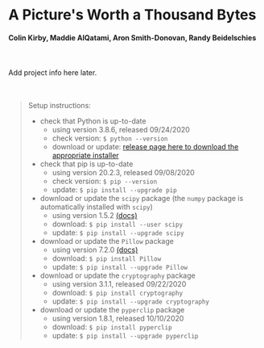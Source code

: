 # A Picture's Worth a Thousand Bytes
#### Colin Kirby, Maddie AlQatami, Aron Smith-Donovan, Randy Beidelschies
<br>
<br>
Add project info here later.
<br>
<br>
<br>
<blockquote>
Setup instructions:

  * check that Python is up-to-date
    * using version 3.8.6, released 09/24/2020
    * check version: `$ python --version`
    * download or update: <a href="https://www.python.org/downloads/release/python-390/">release page here to download the appropriate installer</a> 
 * check that pip is up-to-date
    * using version 20.2.3, released 09/08/2020
    * check version: `$ pip --version`
    * update: `$ pip install --upgrade pip`
 * download or update the `scipy` package (the `numpy` package is automatically installed with `scipy`)
    * using version 1.5.2 <a href="https://www.scipy.org/index.html">(docs)</a>
    * download: `$ pip install --user scipy`
    * update: `$ pip install --upgrade scipy`
 * download or update the `Pillow` package
    * using version 7.2.0 <a href="https://pillow.readthedocs.io/en/stable/index.html">(docs)</a>
    * download: `$ pip install Pillow`
    * update: `$ pip install --upgrade Pillow`
 * download or update the `cryptography` package
   * using version 3.1.1, released 09/22/2020
   * download: `$ pip install cryptography`
   * update: `$ pip install --upgrade cryptography`
 * download or update the `pyperclip` package
   * using version 1.8.1, released 10/10/2020
   * download: `$ pip install pyperclip`
   * update: `$ pip install --upgrade pyperclip`
</blockquote>
<br>
<br>
<!-- end of file -->